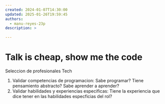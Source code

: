 ```yaml
---
created: 2024-01-07T14:30:00
updated: 2025-01-26T19:59:45
authors:
  - manu-reyes-23p
description: >
    
---
```


# Talk is cheap, show me the code

Seleccion de profesionales Tech

1. Validar competencias de programacion: Sabe programar? Tiene pensamiento abstracto? Sabe aprender a aprender?
2. Validar habilidades y experiencias especificas: Tiene la experiencia que dice tener en las habilidades especficias del rol?

